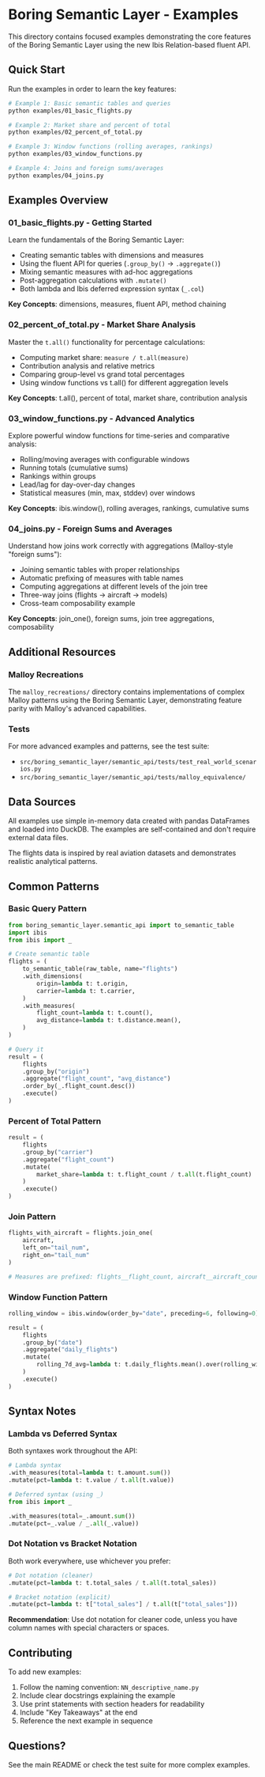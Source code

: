 # Boring Semantic Layer - Examples

This directory contains focused examples demonstrating the core features of the Boring Semantic Layer using the new Ibis Relation-based fluent API.

## Quick Start

Run the examples in order to learn the key features:

```bash
# Example 1: Basic semantic tables and queries
python examples/01_basic_flights.py

# Example 2: Market share and percent of total
python examples/02_percent_of_total.py

# Example 3: Window functions (rolling averages, rankings)
python examples/03_window_functions.py

# Example 4: Joins and foreign sums/averages
python examples/04_joins.py
```

## Examples Overview

### 01_basic_flights.py - Getting Started

Learn the fundamentals of the Boring Semantic Layer:
- Creating semantic tables with dimensions and measures
- Using the fluent API for queries (`.group_by()` → `.aggregate()`)
- Mixing semantic measures with ad-hoc aggregations
- Post-aggregation calculations with `.mutate()`
- Both lambda and Ibis deferred expression syntax (`_.col`)

**Key Concepts**: dimensions, measures, fluent API, method chaining

### 02_percent_of_total.py - Market Share Analysis

Master the `t.all()` functionality for percentage calculations:
- Computing market share: `measure / t.all(measure)`
- Contribution analysis and relative metrics
- Comparing group-level vs grand total percentages
- Using window functions vs t.all() for different aggregation levels

**Key Concepts**: t.all(), percent of total, market share, contribution analysis

### 03_window_functions.py - Advanced Analytics

Explore powerful window functions for time-series and comparative analysis:
- Rolling/moving averages with configurable windows
- Running totals (cumulative sums)
- Rankings within groups
- Lead/lag for day-over-day changes
- Statistical measures (min, max, stddev) over windows

**Key Concepts**: ibis.window(), rolling averages, rankings, cumulative sums

### 04_joins.py - Foreign Sums and Averages

Understand how joins work correctly with aggregations (Malloy-style "foreign sums"):
- Joining semantic tables with proper relationships
- Automatic prefixing of measures with table names
- Computing aggregations at different levels of the join tree
- Three-way joins (flights → aircraft → models)
- Cross-team composability example

**Key Concepts**: join_one(), foreign sums, join tree aggregations, composability

## Additional Resources

### Malloy Recreations

The `malloy_recreations/` directory contains implementations of complex Malloy patterns
using the Boring Semantic Layer, demonstrating feature parity with Malloy's advanced
capabilities.

### Tests

For more advanced examples and patterns, see the test suite:
- `src/boring_semantic_layer/semantic_api/tests/test_real_world_scenarios.py`
- `src/boring_semantic_layer/semantic_api/tests/malloy_equivalence/`

## Data Sources

All examples use simple in-memory data created with pandas DataFrames and loaded
into DuckDB. The examples are self-contained and don't require external data files.

The flights data is inspired by real aviation datasets and demonstrates realistic
analytical patterns.

## Common Patterns

### Basic Query Pattern

```python
from boring_semantic_layer.semantic_api import to_semantic_table
import ibis
from ibis import _

# Create semantic table
flights = (
    to_semantic_table(raw_table, name="flights")
    .with_dimensions(
        origin=lambda t: t.origin,
        carrier=lambda t: t.carrier,
    )
    .with_measures(
        flight_count=lambda t: t.count(),
        avg_distance=lambda t: t.distance.mean(),
    )
)

# Query it
result = (
    flights
    .group_by("origin")
    .aggregate("flight_count", "avg_distance")
    .order_by(_.flight_count.desc())
    .execute()
)
```

### Percent of Total Pattern

```python
result = (
    flights
    .group_by("carrier")
    .aggregate("flight_count")
    .mutate(
        market_share=lambda t: t.flight_count / t.all(t.flight_count)
    )
    .execute()
)
```

### Join Pattern

```python
flights_with_aircraft = flights.join_one(
    aircraft,
    left_on="tail_num",
    right_on="tail_num"
)

# Measures are prefixed: flights__flight_count, aircraft__aircraft_count
```

### Window Function Pattern

```python
rolling_window = ibis.window(order_by="date", preceding=6, following=0)

result = (
    flights
    .group_by("date")
    .aggregate("daily_flights")
    .mutate(
        rolling_7d_avg=lambda t: t.daily_flights.mean().over(rolling_window)
    )
    .execute()
)
```

## Syntax Notes

### Lambda vs Deferred Syntax

Both syntaxes work throughout the API:

```python
# Lambda syntax
.with_measures(total=lambda t: t.amount.sum())
.mutate(pct=lambda t: t.value / t.all(t.value))

# Deferred syntax (using _)
from ibis import _

.with_measures(total=_.amount.sum())
.mutate(pct=_.value / _.all(_.value))
```

### Dot Notation vs Bracket Notation

Both work everywhere, use whichever you prefer:

```python
# Dot notation (cleaner)
.mutate(pct=lambda t: t.total_sales / t.all(t.total_sales))

# Bracket notation (explicit)
.mutate(pct=lambda t: t["total_sales"] / t.all(t["total_sales"]))
```

**Recommendation**: Use dot notation for cleaner code, unless you have column names with
special characters or spaces.

## Contributing

To add new examples:
1. Follow the naming convention: `NN_descriptive_name.py`
2. Include clear docstrings explaining the example
3. Use print statements with section headers for readability
4. Include "Key Takeaways" at the end
5. Reference the next example in sequence

## Questions?

See the main README or check the test suite for more complex examples.
